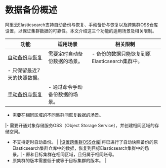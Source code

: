 # 数据备份概述

阿里云Elasticsearch支持自动备份与恢复、手动备份与恢复以及跨集群OSS仓库设置，以保证集群数据的可靠性。本文介绍这三个功能的适用场景及相关限制。

|功能|适用场景|相关限制|
|--|----|----|
|[自动备份与恢复](/cn.zh-CN/Elasticsearch/数据备份/自动备份与恢复.md)|需要定时自动备份数据的场景。|-   备份的数据只能恢复到原Elasticsearch集群中。
-   只保留最近7天的快照数据。 |
|[手动备份与恢复](/cn.zh-CN/Elasticsearch/数据备份/手动备份与恢复.md)|-   通过命令手动备份数据的场景。
-   需要在相同区域的不同集群间恢复数据的场景。

|-   需要开通对象存储服务OSS（Object Storage Service），并创建相同区域的存储空间。
-   不支持定时自动备份。 |
|[设置跨集群OSS仓库](/cn.zh-CN/Elasticsearch/数据备份/设置跨集群OSS仓库.md)|将已进行了自动快照备份的原Elasticsearch集群仓库中的数据，恢复到目标Elasticsearch集群中的场景。|-   原和目标集群在相同区域，且归属于相同账号。
-   原集群的版本需要低于或等于目标集群的版本。 |

